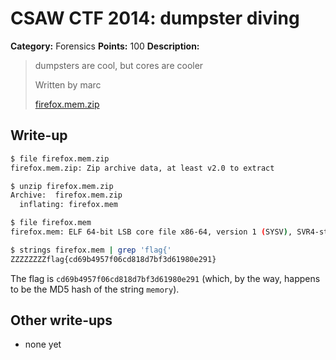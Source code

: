 # CSAW CTF 2014: dumpster diving

**Category:** Forensics
**Points:** 100
**Description:**

> dumpsters are cool, but cores are cooler
>
> Written by marc
>
> [firefox.mem.zip](firefox.mem.zip)

## Write-up

```bash
$ file firefox.mem.zip
firefox.mem.zip: Zip archive data, at least v2.0 to extract

$ unzip firefox.mem.zip
Archive:  firefox.mem.zip
  inflating: firefox.mem

$ file firefox.mem
firefox.mem: ELF 64-bit LSB core file x86-64, version 1 (SYSV), SVR4-style, from '/usr/lib/firefox/firefox'

$ strings firefox.mem | grep 'flag{'
ZZZZZZZZflag{cd69b4957f06cd818d7bf3d61980e291}
```

The flag is `cd69b4957f06cd818d7bf3d61980e291` (which, by the way, happens to be the MD5 hash of the string `memory`).

## Other write-ups

* none yet
